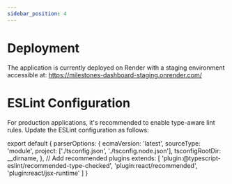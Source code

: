 ```yaml
---
sidebar_position: 4
---
```


# Deployment

The application is currently deployed on Render with a staging environment accessible at:
https://milestones-dashboard-staging.onrender.com/

# ESLint Configuration

For production applications, it's recommended to enable type-aware lint rules. Update the ESLint configuration as follows:

export default {
  parserOptions: {
    ecmaVersion: 'latest',
    sourceType: 'module',
    project: ['./tsconfig.json', './tsconfig.node.json'],
    tsconfigRootDir: __dirname,
  },
  // Add recommended plugins
  extends: [
    'plugin:@typescript-eslint/recommended-type-checked',
    'plugin:react/recommended',
    'plugin:react/jsx-runtime'
  ]
}

